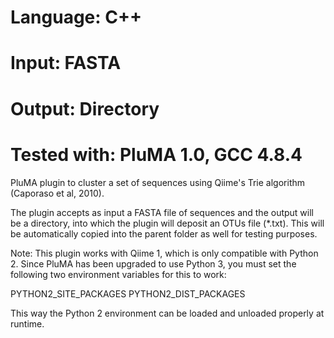# Language: C++
# Input: FASTA
# Output: Directory
# Tested with: PluMA 1.0, GCC 4.8.4

PluMA plugin to cluster a set of sequences using Qiime's Trie algorithm (Caporaso et al, 2010).

The plugin accepts as input a FASTA file of sequences and the output will be a directory,
into which the plugin will deposit an OTUs file (*.txt).  This 
will be automatically copied into the parent folder as well for testing purposes.

Note: This plugin works with Qiime 1, which is only compatible with Python 2.  Since PluMA has been
upgraded to use Python 3, you must set the following two environment variables for this to work:

PYTHON2_SITE_PACKAGES
PYTHON2_DIST_PACKAGES

This way the Python 2 environment can be loaded and unloaded properly at runtime.
